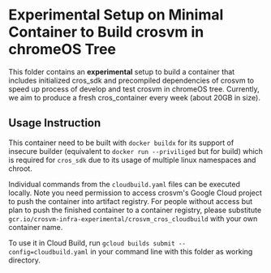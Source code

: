 # Experimental Setup on Minimal Container to Build crosvm in chromeOS Tree

This folder contains an **experimental** setup to build a container that includes initialized
cros_sdk and precompiled dependencies of crosvm to speed up process of develop and test crosvm in
chromeOS tree. Currently, we aim to produce a fresh cros_container every week (about 20GB in size).

## Usage Instruction

This container need to be built with `docker buildx` for its support of insecure builder (equivalent
to `docker run --priviliged` but for build) which is required for `cros_sdk` due to its usage of
multiple linux namespaces and chroot.

Individual commands from the `cloudbuild.yaml` files can be executed locally. Note you need
permission to access crosvm's Google Cloud project to push the container into artifact registry. For
people without access but plan to push the finished container to a container registry, please
substitute `gcr.io/crosvm-infra-experimental/crosvm_cros_cloudbuild` with your own container name.

To use it in Cloud Build, run `gcloud builds submit --config=cloudbuild.yaml` in your command line
with this folder as working directory.
